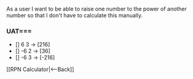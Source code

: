 As a user I want to be able to raise one number to the power of another number so that I don't have to calculate this manually.

### UAT===
* [] 6 <enter> 3 <YtoX> -> [216]
* [] -6 <enter> 2 <YtoX> -> [36]
* [] -6 <enter> 3 <YtoX> -> [-216]

[[RPN Calculator|<--Back]]